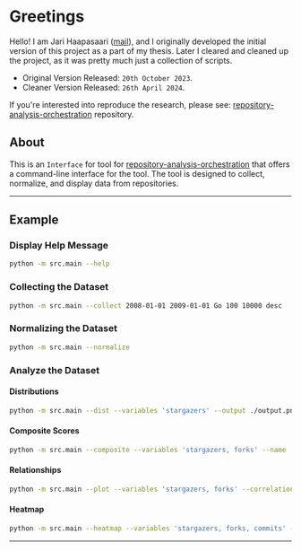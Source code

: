 # Greetings

Hello! I am Jari Haapasaari ([mail](mailto:haapjari@gmail.com)), and I originally developed the initial version of this project as a part of my thesis. Later I cleared and cleaned up the project, as it was pretty much just a collection of scripts. 

- Original Version Released: `20th October 2023`.
- Cleaner Version Released: `26th April 2024`.

If you're interested into reproduce the research, please see: [repository-analysis-orchestration](https://github.com/haapjari/repository-analysis-orchestration) repository.

## About

This is an `Interface` for tool for [repository-analysis-orchestration](https://github.com/haapjari/repository-analysis-orchestration) that offers a command-line interface for the tool. The tool is designed to collect, normalize, and display data from repositories. 

---

## Example

### Display Help Message

```bash
python -m src.main --help
```

### Collecting the Dataset

```bash
python -m src.main --collect 2008-01-01 2009-01-01 Go 100 10000 desc 
```

### Normalizing the Dataset

```bash
python -m src.main --normalize
```
### Analyze the Dataset

#### Distributions

```bash
python -m src.main --dist --variables 'stargazers' --output ./output.png
```

#### Composite Scores

```bash
python -m src.main --composite --variables 'stargazers, forks' --name 'popularity' 
```

#### Relationships

```bash 
python -m src.main --plot --variables 'stargazers, forks' --correlation pearson --output ./output.png

```

#### Heatmap

```bash
python -m src.main --heatmap --variables 'stargazers, forks, commits' --correlation pearson --output ./output.png
```

---